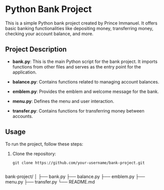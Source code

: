 # Python Bank Project

This is a simple Python bank project created by Prince Immanuel. It offers basic banking functionalities like depositing money, transferring money, checking your account balance, and more.

## Project Description

- **bank.py**: This is the main Python script for the bank project. It imports functions from other files and serves as the entry point for the application.

- **balance.py**: Contains functions related to managing account balances.

- **emblem.py**: Provides the emblem and welcome message for the bank.

- **menu.py**: Defines the menu and user interaction.

- **transfer.py**: Contains functions for transferring money between accounts.

## Usage

To run the project, follow these steps:

1. Clone the repository:

   ```shell
   git clone https://github.com/your-username/bank-project.git


bank-project/
│
├── bank.py
├── balance.py
├── emblem.py
├── menu.py
├── transfer.py
└── README.md



